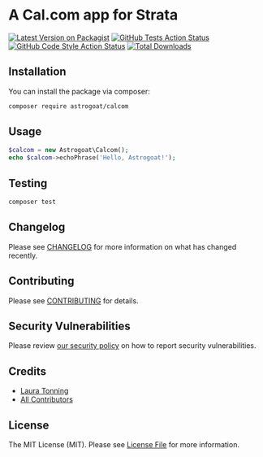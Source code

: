 # A Cal.com app for Strata

[![Latest Version on Packagist](https://img.shields.io/packagist/v/astrogoat/calcom.svg?style=flat-square)](https://packagist.org/packages/astrogoat/calcom)
[![GitHub Tests Action Status](https://img.shields.io/github/workflow/status/astrogoat/calcom/run-tests?label=tests)](https://github.com/astrogoat/calcom/actions?query=workflow%3Arun-tests+branch%3Amain)
[![GitHub Code Style Action Status](https://img.shields.io/github/workflow/status/astrogoat/calcom/Check%20&%20fix%20styling?label=code%20style)](https://github.com/astrogoat/calcom/actions?query=workflow%3A"Check+%26+fix+styling"+branch%3Amain)
[![Total Downloads](https://img.shields.io/packagist/dt/astrogoat/calcom.svg?style=flat-square)](https://packagist.org/packages/astrogoat/calcom)

## Installation

You can install the package via composer:

```bash
composer require astrogoat/calcom
```

## Usage

```php
$calcom = new Astrogoat\Calcom();
echo $calcom->echoPhrase('Hello, Astrogoat!');
```

## Testing

```bash
composer test
```

## Changelog

Please see [CHANGELOG](CHANGELOG.md) for more information on what has changed recently.

## Contributing

Please see [CONTRIBUTING](.github/CONTRIBUTING.md) for details.

## Security Vulnerabilities

Please review [our security policy](../../security/policy) on how to report security vulnerabilities.

## Credits

- [Laura Tonning](https://github.com/tonning)
- [All Contributors](../../contributors)

## License

The MIT License (MIT). Please see [License File](LICENSE.md) for more information.
